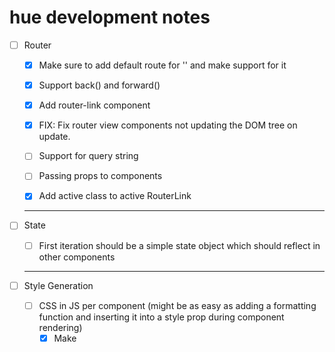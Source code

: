 # hue development notes

- [ ] Router

  - [x] Make sure to add default route for '' and make support for it
  - [x] Support back() and forward()
  - [x] Add router-link component
  - [x] FIX: Fix router view components not updating the DOM tree on update.

  - [ ] Support for query string
  - [ ] Passing props to components
  - [x] Add active class to active RouterLink

  ***

- [ ] State

  - [ ] First iteration should be a simple state object which should reflect in other components

  ***

- [ ] Style Generation

  - [ ] CSS in JS per component (might be as easy as adding a formatting function and inserting it into a style prop during component rendering)
    - [x] Make <style> component creation generic
    - [x] Add createStyle({styles}, scoped: true | false) function that takes in an object of css styles to apply
      - [x] Must be reactive - Doesn't have to be, it gets updated on re-render
      - [x] If scoped is true, create a unique classname & add a new <style> to the head. If not (default: just appent inline styling)
      - [x] Style component isn't tied to an ID, it generates all the time, fix that and this is done
      - [x] SCOPED still not implemented (returned class name should be composed of input id + generated ID)
    - [ ] Support for inputting an array of objects with global styles
    - [x] Add support for :hover, after, before and child selectors. Add util function for formatting
    - [ ] Support for muliple selectors for the same style (use an array of strings)
    - [ ] Rewrite css.js in typescript

  ***

- [ ] Reactivity

  - [ ] implement computed(callback: void)
  - [ ] implement watch(property: reactive, callback: void)

- [ ] Create a compiler, adds some boilerplate to the components (RETHINK)

  - [ ] Test if tempalte string usage is possible
  - \*\*[ ] Rethink add auto injection of createTemplate during rendering. Components should only contain a render function which returns a string template

  - [ ] Add some unique identifier to each component to create reusability
  - [ ] Sanitize non-html default props and remove them when creating a DOM component
  - [ ] Slots
  - [ ] Scoped styles (see TODO in css.js:153)

  ***

- [ ] Lifecycle hooks
  - onCreated() // Gets called in mount func
  - onUpdated() // Also should be somewhere in the patch func
  - beforeDestroy() // Could be implemented in the patch func

---

# Bugs

- [x] Fix global styling generating scoped components too
- [x] Currently CSS generates nested css, need to change it to stack class names / selectors
